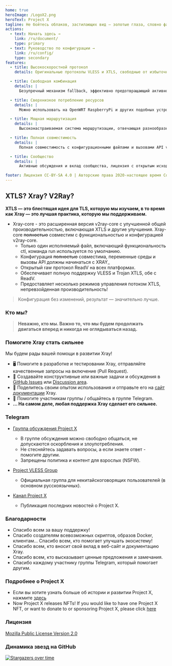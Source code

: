 ```yaml
---
home: true
heroImage: /LogoX2.png
heroText: Project X
tagline: Не бойтесь облаков, застилающих вид – золотые глаза, словно факел, озаряют небо.
actions:
  - text: Начать здесь →
    link: /ru/document/
    type: primary
  - text: Руководство по конфигурации →
    link: /ru/config/
    type: secondary
features:
  - title: Высокоскоростной протокол
    details: Оригинальные протоколы VLESS и XTLS, свободные от избыточного шифрования, высвобождают вычислительную мощность процессора.

  - title: Свободная комбинация
    details: |
      Безупречный механизм fallback, эффективно предотвращающий активное зондирование, совместное использование портов несколькими сервисами

  - title: Сверхнизкое потребление ресурсов
    details: |
      Можно использовать на OpenWRT RaspberryPi и других подобных устройствах.

  - title: Мощная маршрутизация
    details: |
      Высоконастраиваемая система маршрутизации, отвечающая разнообразным требованиям использования и позволяющая максимально эффективно использовать производительность сети.

  - title: Полная совместимость
    details: |
      Полная совместимость с конфигурационными файлами и вызовами API v2ray-core.

  - title: Сообщество
    details: |
      Активные обсуждения и вклад сообщества, лицензия с открытым исходным кодом MPL 2.0.

footer: Лицензия CC-BY-SA 4.0 | Авторские права 2020-настоящее время Сообщество Project X
---
```


## XTLS? Xray? V2Ray?

**XTLS — это блестящая идея для TLS, которую мы изучаем, в то время как Xray —
это лучшая практика, которую мы поддерживаем.**

- Xray-core - это расширенная версия v2ray-core с улучшенной общей
  производительностью, включающая XTLS и другие улучшения. Xray-core
  ~~полностью~~ совместим с функциональностью и конфигурацией v2ray-core.
  - Только один исполняемый файл, включающий функциональность ctl, команда run
    используется по умолчанию.
  - Конфигурация ~~полностью~~ совместима, переменные среды и вызовы API должны
    начинаться с XRAY\_
  - Открытый raw протокол ReadV на всех платформах.
  - Обеспечивает полную поддержку VLESS и Trojan XTLS, обе с ReadV.
  - Предоставляет несколько режимов управления потоком XTLS, непревзойденная
    производительность!

> Конфигурация без изменений, результат — значительно лучше.

### Кто мы?

> **Неважно, кто мы. Важно то, что мы будем продолжать двигаться вперед и
> никогда не оглядываться назад.**

### Помогите Xray стать сильнее

Мы будем рады вашей помощи в развитии Xray!

- 🖥️ Помогите в разработке и тестировании Xray, отправляйте качественные запросы
  на включение (Pull Request).
- 📩 Создавайте конструктивные или важные задачи и обсуждения в
  [GitHub Issues](https://github.com/XTLS/Xray-core/issues) или
  [Discussion area](https://github.com/XTLS/Xray-core/discussions).
- 📝 Поделитесь своим опытом использования и отправьте его на
  [сайт документации](https://github.com/XTLS/Xray-docs-next) Xray.
- 💬 Помогите участникам группы / общайтесь в группе Telegram.
- **... На самом деле, любая поддержка Xray сделает его сильнее.**

### Telegram

- [Группа обсуждения Project X](https://t.me/projectXray)
  - В группе обсуждения можно свободно общаться, не допускаются оскорбления и
    злоупотребления.
  - Не стесняйтесь задавать вопросы, а если знаете ответ - помогите другим.
  - Запрещены политика и контент для взрослых (NSFW).

- [Project VLESS Group](https://t.me/projectVless)
  - Официальная группа для некитайскоговорящих пользователей (в основном
    русскоязычных).

- [Канал Project X](https://t.me/projectXtls)
  - Публикация последних новостей о Project X.

### Благодарности

- Спасибо всем за вашу поддержку!
- Спасибо создателям всевозможных скриптов, образов Docker, клиентам... Спасибо
  всем, кто помогает улучшать экосистему!
- Спасибо всем, кто вносит свой вклад в веб-сайт и документацию Xray.
- Спасибо всем, кто высказывает ценные предложения и замечания.
- Спасибо каждому участнику группы Telegram, который помогает другим.

### Подробнее о Project X

- Если вы хотите узнать больше об истории и развитии Project X, нажмите
  [здесь](./about/news.md)
- Now Project X releases NFTs! If you would like to have one Project X NFT, or
  want to donate to or sponsoring Project X, please click
  [here](https://github.com/XTLS/Xray-core/discussions/3633#discussioncomment-10231076)

### Лицензия

[Mozilla Public License Version 2.0](https://github.com/XTLS/Xray-core/blob/main/LICENSE)

### Динамика звезд на GitHub

[![Stargazers over time](https://starchart.cc/XTLS/Xray-core.svg)](https://starchart.cc/XTLS/Xray-core)
